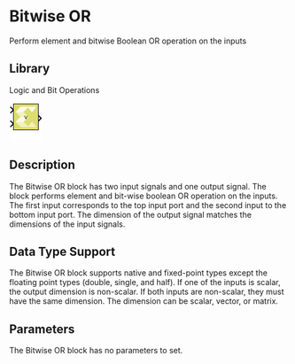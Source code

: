 # Bitwise OR

Perform element and bitwise Boolean OR operation on the inputs

## Library

Logic and Bit Operations

![](./Images/block.png)

## Description

The Bitwise OR block has two input signals and one output signal. The
block performs element and bit-wise boolean OR operation on the inputs.
The first input corresponds to the top input port and the second input
to the bottom input port. The dimension of the output signal matches the
dimensions of the input signals.

## Data Type Support

The Bitwise OR block supports native and fixed-point types except the
floating point types (double, single, and half). If one of the inputs is
scalar, the output dimension is non-scalar. If both inputs are
non-scalar, they must have the same dimension. The dimension can be
scalar, vector, or matrix.

## Parameters

The Bitwise OR block has no parameters to set.
